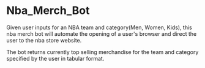 

# Nba_Merch_Bot 


Given user inputs for an NBA team and category(Men, Women, Kids), this nba merch bot will automate the opening of a user's browser and direct the user to the nba store website. 

The bot returns currently top selling merchandise for the team and category specified by the user in tabular format.
